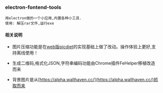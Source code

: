 ### electron-fontend-tools
    用electron做的一个小应用,内置各种小工具.
    使用: 解压rar文件,运行exe

#### 相关说明

 * 图片压缩功能是在[web版picdiet](https://www.picdiet.com/zh-cn)的实现基础上做了改动。操作体验上更好,支持离线使用！

 * 生成二维码,格式化JSON,字符串编码功能由Chrome插件FeHelper移植改造而来

 * 背景图片是从[https://alpha.wallhaven.cc/](https://alpha.wallhaven.cc/)抓取而来